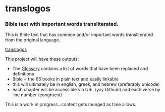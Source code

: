 # translogos
### Bible text with important words transliterated.

This is Bible text that has common and/or important words transliterated from the original language.

[translogos](https://doulos-software.github.io/translogos/)

This project will have these outputs:
- The [Glossary]() contains a list of words that have been replaced and definitions
- Bible = the 66 books in plain text and easily linkable
 - this will ultimately be in english, greek, and hebrew (preferably unicode)
 - each chapter will be accessible via URL (yay Github!) and each verse by line number (congruent)


This is a work in progress...content gets munged as time allows.

